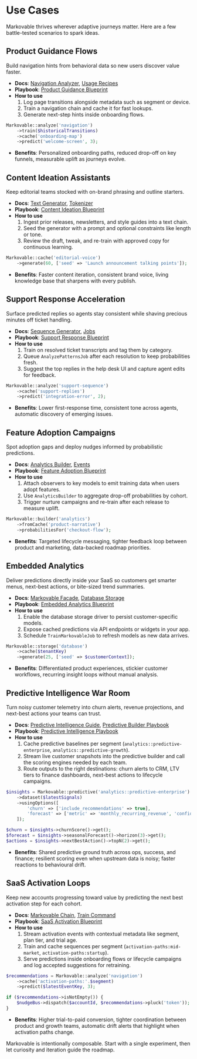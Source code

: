 # Use Cases

Markovable thrives wherever adaptive journeys matter. Here are a few battle-tested scenarios to spark ideas.

## Product Guidance Flows

Build navigation hints from behavioral data so new users discover value faster.

- **Docs**: [Navigation Analyzer](../src/Analyzers/NavigationAnalyzer.php), [Usage Recipes](./usage-recipes.md)
- **Playbook**: [Product Guidance Blueprint](./use-cases/product-guidance-flows.md)
- **How to use**
  1. Log page transitions alongside metadata such as segment or device.
  2. Train a navigation chain and cache it for fast lookups.
  3. Generate next-step hints inside onboarding flows.

```php
Markovable::analyze('navigation')
    ->train($historicalTransitions)
    ->cache('onboarding-map')
    ->predict('welcome-screen', 3);
```

- **Benefits**: Personalized onboarding paths, reduced drop-off on key funnels, measurable uplift as journeys evolve.

## Content Ideation Assistants

Keep editorial teams stocked with on-brand phrasing and outline starters.

- **Docs**: [Text Generator](../src/Generators/TextGenerator.php), [Tokenizer](../src/Support/Tokenizer.php)
- **Playbook**: [Content Ideation Blueprint](./use-cases/content-ideation-assistants.md)
- **How to use**
  1. Ingest prior releases, newsletters, and style guides into a text chain.
  2. Seed the generator with a prompt and optional constraints like length or tone.
  3. Review the draft, tweak, and re-train with approved copy for continuous learning.

```php
Markovable::cache('editorial-voice')
    ->generate(60, ['seed' => 'Launch announcement talking points']);
```

- **Benefits**: Faster content iteration, consistent brand voice, living knowledge base that sharpens with every publish.

## Support Response Acceleration

Surface predicted replies so agents stay consistent while shaving precious minutes off ticket handling.

- **Docs**: [Sequence Generator](../src/Generators/SequenceGenerator.php), [Jobs](../src/Jobs/AnalyzePatternsJob.php)
- **Playbook**: [Support Response Blueprint](./use-cases/support-response-acceleration.md)
- **How to use**
  1. Train on resolved ticket transcripts and tag them by category.
  2. Queue `AnalyzePatternsJob` after each resolution to keep probabilities fresh.
  3. Suggest the top replies in the help desk UI and capture agent edits for feedback.

```php
Markovable::analyze('support-sequence')
    ->cache('support-replies')
    ->predict('integration-error', 2);
```

- **Benefits**: Lower first-response time, consistent tone across agents, automatic discovery of emerging issues.

## Feature Adoption Campaigns

Spot adoption gaps and deploy nudges informed by probabilistic predictions.

- **Docs**: [Analytics Builder](../src/Builders/AnalyticsBuilder.php), [Events](../src/Events/PredictionMade.php)
- **Playbook**: [Feature Adoption Blueprint](./use-cases/feature-adoption-campaigns.md)
- **How to use**
  1. Attach observers to key models to emit training data when users adopt features.
  2. Use `AnalyticsBuilder` to aggregate drop-off probabilities by cohort.
  3. Trigger nurture campaigns and re-train after each release to measure uplift.

```php
Markovable::builder('analytics')
    ->fromCache('product-narrative')
    ->probabilitiesFor('checkout-flow');
```

- **Benefits**: Targeted lifecycle messaging, tighter feedback loop between product and marketing, data-backed roadmap priorities.

## Embedded Analytics

Deliver predictions directly inside your SaaS so customers get smarter menus, next-best actions, or bite-sized trend summaries.

- **Docs**: [Markovable Facade](../src/Facades/Markovable.php), [Database Storage](../src/Storage/DatabaseStorage.php)
- **Playbook**: [Embedded Analytics Blueprint](./use-cases/embedded-analytics.md)
- **How to use**
  1. Enable the database storage driver to persist customer-specific models.
  2. Expose cached predictions via API endpoints or widgets in your app.
  3. Schedule `TrainMarkovableJob` to refresh models as new data arrives.

```php
Markovable::storage('database')
    ->cache($tenantKey)
    ->generate(25, ['seed' => $customerContext]);
```

- **Benefits**: Differentiated product experiences, stickier customer workflows, recurring insight loops without manual analysis.

## Predictive Intelligence War Room

Turn noisy customer telemetry into churn alerts, revenue projections, and next-best actions your teams can trust.

- **Docs**: [Predictive Intelligence Guide](./predictive-intelligence.md), [Predictive Builder Playbook](./use-cases/predictive-intelligence.md)
- **Playbook**: [Predictive Intelligence Playbook](./use-cases/predictive-intelligence.md)
- **How to use**
  1. Cache predictive baselines per segment (`analytics::predictive-enterprise`, `analytics::predictive-growth`).
  2. Stream live customer snapshots into the predictive builder and call the scoring engines needed by each team.
  3. Route outputs to the right destinations: churn alerts to CRM, LTV tiers to finance dashboards, next-best actions to lifecycle campaigns.

```php
$insights = Markovable::predictive('analytics::predictive-enterprise')
    ->dataset($latestSignals)
    ->usingOptions([
        'churn' => ['include_recommendations' => true],
        'forecast' => ['metric' => 'monthly_recurring_revenue', 'confidence' => 0.9],
    ]);

$churn = $insights->churnScore()->get();
$forecast = $insights->seasonalForecast()->horizon(3)->get();
$actions = $insights->nextBestAction()->topN(2)->get();
```

- **Benefits**: Shared predictive ground truth across ops, success, and finance; resilient scoring even when upstream data is noisy; faster reactions to behavioural drift.

## SaaS Activation Loops

Keep new accounts progressing toward value by predicting the next best activation step for each cohort.

- **Docs**: [Markovable Chain](../src/MarkovableChain.php), [Train Command](../src/Commands/TrainCommand.php)
- **Playbook**: [SaaS Activation Blueprint](./use-cases/saas-activation.md)
- **How to use**
  1. Stream activation events with contextual metadata like segment, plan tier, and trial age.
  2. Train and cache sequences per segment (`activation-paths:mid-market`, `activation-paths:startup`).
  3. Serve predictions inside onboarding flows or lifecycle campaigns and log accepted suggestions for retraining.

```php
$recommendations = Markovable::analyze('navigation')
    ->cache('activation-paths:'.$segment)
    ->predict($latestEventKey, 3);

if ($recommendations->isNotEmpty()) {
    $nudgeBus->dispatch($accountId, $recommendations->pluck('token'));
}
```

- **Benefits**: Higher trial-to-paid conversion, tighter coordination between product and growth teams, automatic drift alerts that highlight when activation paths change.

Markovable is intentionally composable. Start with a single experiment, then let curiosity and iteration guide the roadmap.

